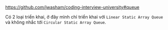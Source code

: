 https://github.com/jwasham/coding-interview-university#queue

Có 2 loại triển khai, ở đây mình chỉ triển khai với `Linear Static Array Queue` và không nhắc tới `Circular Static Array Queue`.